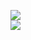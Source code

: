 [![](https://img.shields.io/badge/Made%20With-Github%20Spray-lightgrey.svg?style=for-the-badge&logo=github)](https://github.com/Annihil/github-spray#1781)  
[![](https://i.imgur.com/2DrTn0Z.gif)](https://github.com/Annihil/github-spray)